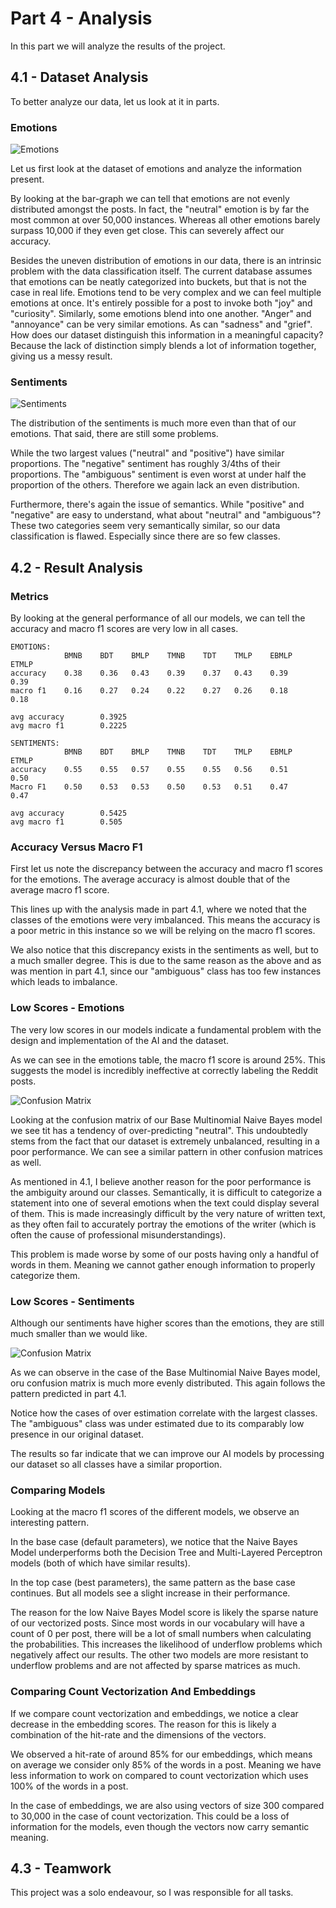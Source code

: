 # Part 4 - Analysis
In this part we will analyze the results of the project.
## 4.1 - Dataset Analysis

To better analyze our data, let us look at it in parts.

### Emotions

![Emotions](emotions.png)

Let us first look at the dataset of emotions and analyze the information present.

By looking at the bar-graph we can tell that emotions are not evenly distributed amongst the posts. In fact, the "neutral" emotion is by far the most common at over 50,000 instances. Whereas all other emotions barely surpass 10,000 if they even get close. This can severely affect our accuracy.

Besides the uneven distribution of emotions in our data, there is an intrinsic problem with the data classification itself. The current database assumes that emotions can be neatly categorized into buckets, but that is not the case in real life. Emotions tend to be very complex and we can feel multiple emotions at once. It's entirely possible for a post to invoke both "joy" and "curiosity". Similarly, some emotions blend into one another. "Anger" and "annoyance" can be very similar emotions. As can "sadness" and "grief". How does our dataset distinguish this information in a meaningful capacity? Because the lack of distinction simply blends a lot of information together, giving us a messy result.

### Sentiments

![Sentiments](sentiments.png)

The distribution of the sentiments is much more even than that of our emotions. That said, there are still some problems.

While the two largest values ("neutral" and "positive") have similar proportions. The "negative" sentiment has roughly 3/4ths  of their proportions. The "ambiguous" sentiment is even worst at under half the proportion of the others. Therefore we again lack an even distribution.

Furthermore, there's again the issue of semantics. While "positive" and "negative" are easy to understand, what about "neutral" and "ambiguous"? These two categories seem very semantically similar, so our data classification is flawed. Especially since there are so few classes.

## 4.2 - Result Analysis

### Metrics

By looking at the general performance of all our models, we can tell the accuracy and macro f1 scores are very low in all cases.
```
EMOTIONS:
            BMNB    BDT    BMLP    TMNB    TDT    TMLP    EBMLP    ETMLP			
accuracy    0.38    0.36   0.43    0.39    0.37   0.43    0.39     0.39
macro f1    0.16    0.27   0.24    0.22    0.27   0.26    0.18     0.18

avg accuracy		0.3925
avg macro f1 		0.2225

```

```
SENTIMENTS:
            BMNB    BDT    BMLP    TMNB    TDT    TMLP    EBMLP    ETMLP			
accuracy    0.55    0.55   0.57    0.55    0.55   0.56    0.51     0.50
Macro F1    0.50    0.53   0.53    0.50    0.53   0.51    0.47     0.47

avg accuracy		0.5425
avg macro f1 		0.505

```

### Accuracy Versus Macro F1

First let us note the discrepancy between the accuracy and macro f1 scores for the emotions. The average accuracy is almost double that of the average macro f1 score.

This lines up with the analysis made in part 4.1, where we noted that the classes of the emotions were very imbalanced. This means the accuracy is a poor metric in this instance so we will be relying on the macro f1 scores.

We also notice that this discrepancy exists in the sentiments as well, but to a much smaller degree. This is due to the same reason as the above and as was mention in part 4.1, since our "ambiguous" class has too few instances which leads to imbalance.

### Low Scores - Emotions

The very low scores in our models indicate a fundamental problem with the design and implementation of the AI and the dataset.

As we can see in the emotions table, the macro f1 score is around 25%. This suggests the model is incredibly ineffective at correctly labeling the Reddit posts.

![Confusion Matrix](confusion-matrix-emotions.png)

Looking at the confusion matrix of our Base Multinomial Naive Bayes model we see tit has a tendency of over-predicting "neutral". This undoubtedly stems from the fact that our dataset is extremely unbalanced, resulting in a poor performance. We can see a similar pattern in other confusion matrices as well.

As mentioned in 4.1, I believe another reason for the poor performance is the ambiguity around our classes. Semantically, it is difficult to categorize a statement into one of several emotions when the text could display several of them. This is made increasingly difficult by the very nature of written text, as they often fail to accurately portray the emotions of the writer (which is often the cause of professional misunderstandings).

This problem is made worse by some of our posts having only a handful of words in them. Meaning we cannot gather enough information to properly categorize them.

### Low Scores - Sentiments

Although our sentiments have higher scores than the emotions, they are still much smaller than we would like.

![Confusion Matrix](confusion-matrix-sentiments.png)

As we can observe in the case of the Base Multinomial Naive Bayes model, oru confusion matrix is much more evenly distributed. This again follows the pattern predicted in part 4.1.

Notice how the cases of over estimation correlate with the largest classes. The "ambiguous" class was under estimated due to its comparably low presence in our original dataset.

The results so far indicate that we can improve our AI models by processing our dataset so all classes have a similar proportion.

### Comparing Models

Looking at the macro f1 scores of the different models, we observe an interesting pattern.

In the base case (default parameters), we notice that the Naive Bayes Model underperforms both the Decision Tree and Multi-Layered Perceptron models (both of which have similar results).

In the top case (best parameters), the same pattern as the base case continues. But all models see a slight increase in their performance.

The reason for the low Naive Bayes Model score is likely the sparse nature of our vectorized posts. Since most words in our vocabulary will have a count of 0 per post, there will be a lot of small numbers when calculating the probabilities. This increases the likelihood of underflow problems which negatively affect our results. The other two models are more resistant to underflow problems and are not affected by sparse matrices as much.

### Comparing Count Vectorization And Embeddings

If we compare count vectorization and embeddings, we notice a clear decrease in the embedding scores. The reason for this is likely a combination of the hit-rate and the dimensions of the vectors.

We observed a hit-rate of around 85% for our embeddings, which means on average we consider only 85% of the words in a post. Meaning we have less information to work on compared to count vectorization which uses 100% of the words in a post.

In the case of embeddings, we are also using vectors of size 300 compared to 30,000 in the case of count vectorization. This could be a loss of information for the models, even though the vectors now carry semantic meaning.

## 4.3 - Teamwork
This project was a solo endeavour, so I was responsible for all tasks.












